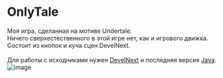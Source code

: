 # OnlyTale
Моя игра, сделанная на мотиве Undertale.<br>
Ничего сверхестественного в этой игре нет, как и игрового движка.<br>
Состоит из кнопок и куча сцен DevelNext.<br><br>
Для работы с исходниками нужен <a href="http://develnext.org/ru/">DevelNext</a> и последняя версия <a href="https://java.com/ru/download/">Java</a>.
![image](https://user-images.githubusercontent.com/24845145/125670188-f1fb7ecd-18f0-4ce2-bd2f-78be2c99999b.png)
